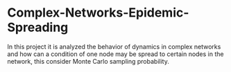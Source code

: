 # Complex-Networks-Epidemic-Spreading
In this project it is analyzed the behavior of dynamics in complex networks and how can a condition of one node may be spread to certain nodes in the network, this consider Monte Carlo sampling probability.
